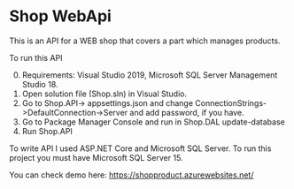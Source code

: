 # Shop WebApi 

This is an API for a WEB shop that covers a part which manages products.

To run this API

 0. Requirements: Visual Studio 2019, Microsoft SQL Server Management Studio 18.
 1. Open solution file (Shop.sln) in Visual Studio.
 2. Go to Shop.API-> appsettings.json and change ConnectionStrings->DefaultConnection->Server and add password, if you have.
 3. Go to Package Manager Console and run in Shop.DAL update-database
 4. Run Shop.API
 
To write API I used ASP.NET Core and Microsoft SQL Server. To run this project you must have Microsoft SQL Server 15.

You can check demo here: https://shopproduct.azurewebsites.net/